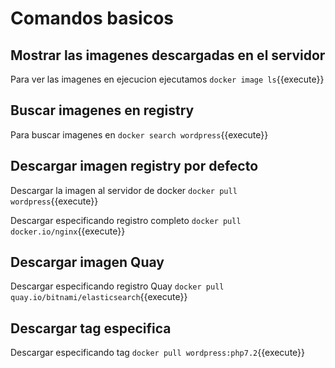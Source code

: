 # Comandos basicos

## Mostrar las imagenes descargadas en el servidor
Para ver las imagenes en ejecucion ejecutamos ``docker image ls``{{execute}}

## Buscar imagenes en registry
Para buscar imagenes en ``docker search wordpress``{{execute}}

## Descargar imagen registry por defecto
Descargar la imagen al servidor de docker ``docker pull wordpress``{{execute}}

Descargar especificando registro completo ``docker pull docker.io/nginx``{{execute}}

## Descargar imagen Quay
Descargar especificando registro Quay ``docker pull quay.io/bitnami/elasticsearch``{{execute}}

## Descargar tag especifica
Descargar especificando tag ``docker pull wordpress:php7.2``{{execute}}
